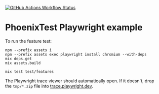 [![GitHub Actions Workflow Status](https://img.shields.io/github/actions/workflow/status/ftes/phoenix_test_playwright_example/elixir.yml)](https://github.com/ftes/phoenix_test_playwright_example/actions)

# PhoenixTest Playwright example

To run the feature test:

```
npm --prefix assets i
npm --prefix assets exec playwright install chromium --with-deps
mix deps.get
mix assets.build

mix test test/features
```

The Playwright trace viewer should automatically open.
If it doesn't, drop the `tmp/*.zip` file into [trace.playwright.dev](https://trace.playwright.dev).
